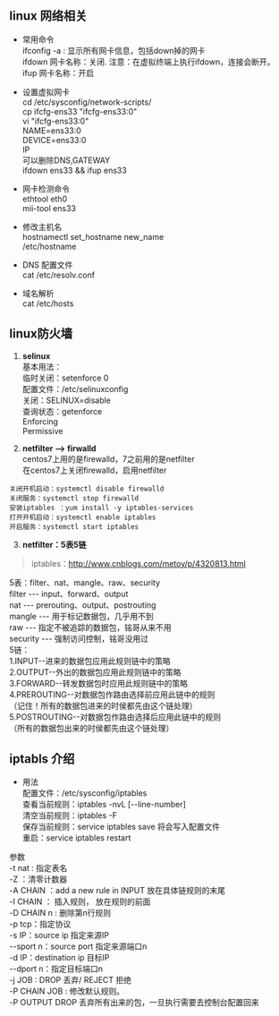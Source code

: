 ## linux 网络相关  
- 常用命令  
ifconfig -a : 显示所有网卡信息，包括down掉的网卡  
ifdown 网卡名称：关闭. 注意：在虚拟终端上执行ifdown，连接会断开。  
ifup 网卡名称：开启  
  
- 设置虚拟网卡  
cd /etc/sysconfig/network-scripts/  
cp ifcfg-ens33 "ifcfg-ens33:0"  
vi "ifcfg-ens33:0"  
	NAME=ens33:0  
	DEVICE=ens33:0  
	IP  
	可以删除DNS,GATEWAY  
ifdown ens33 && ifup ens33  
  
- 网卡检测命令  
ethtool eth0  
mii-tool ens33  
  
- 修改主机名  
hostnamectl set_hostname new_name  
/etc/hostname  
  
- DNS 配置文件  
cat /etc/resolv.conf  
  
- 域名解析  
cat /etc/hosts  
  
  
## linux防火墙  
  
1. __selinux__  
基本用法：  
临时关闭：setenforce 0  
配置文件：/etc/selinuxconfig  
	关闭：SELINUX=disable  
查询状态：getenforce  
	Enforcing  
	Permissive  
  
2. __netfilter  -->  firwalld__  
centos7上用的是firewalld，7之前用的是netfilter  
在centos7上关闭firewalld，启用netfilter  
```
关闭开机启动：systemctl disable firewalld
关闭服务：systemctl stop firewalld
安装iptables ：yum install -y iptables-services
打开开机启动：systemctl enable iptables
开启服务：systemctl start iptables
```
  
3. __netfilter：5表5链__  
> iptables：http://www.cnblogs.com/metoy/p/4320813.html  
  
5表：filter、nat、mangle、raw、security  
	filter --- input、forward、output  
	nat --- prerouting、output、postrouting  
	mangle --- 用于标记数据包，几乎用不到  
	raw --- 指定不被追踪的数据包，铭哥从来不用  
	security --- 强制访问控制，铭哥没用过  
5链：  
1.INPUT--进来的数据包应用此规则链中的策略  
2.OUTPUT--外出的数据包应用此规则链中的策略  
3.FORWARD--转发数据包时应用此规则链中的策略  
4.PREROUTING--对数据包作路由选择前应用此链中的规则  
（记住！所有的数据包进来的时侯都先由这个链处理）  
5.POSTROUTING--对数据包作路由选择后应用此链中的规则  
（所有的数据包出来的时侯都先由这个链处理）  
  
  
## iptabls 介绍  
- 用法  
配置文件：/etc/sysconfig/iptables  
查看当前规则：iptables -nvL [--line-number]  
清空当前规则：iptables -F  
保存当前规则：service iptables save 将会写入配置文件  
重启：service iptables restart  
  
参数  
	-t nat : 指定表名  
	-Z ：清零计数器  
	-A CHAIN ：add a new rule in INPUT 放在具体链规则的末尾  
		-I CHAIN ： 插入规则，	放在规则的前面  
		-D CHAIN n :  删除第n行规则   
	-p tcp：指定协议  
	-s IP：source ip 指定来源IP  
	--sport n：source port 指定来源端口n  
	-d IP：destination ip 目标IP  
	--dport n：指定目标端口n  
	-j JOB : DROP 丢弃/ REJECT 拒绝  
	-P CHAIN JOB : 修改默认规则。  
		-P OUTPUT DROP 丢弃所有出来的包，一旦执行需要去控制台配置回来  
  
```  
```  
